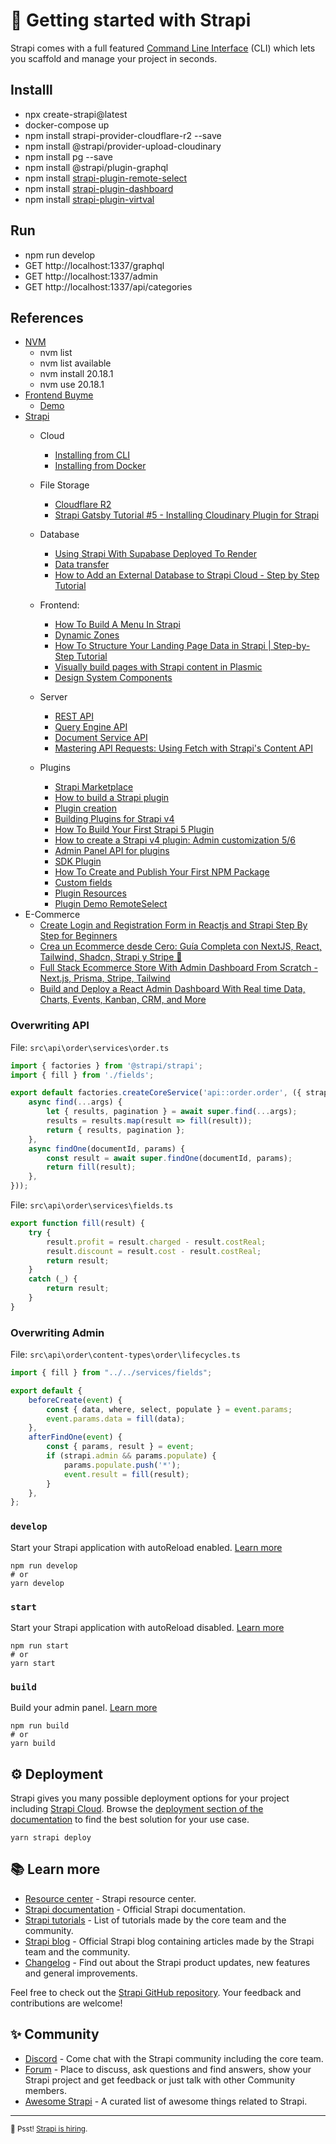 # 🚀 Getting started with Strapi

Strapi comes with a full featured [Command Line Interface](https://docs.strapi.io/dev-docs/cli) (CLI) which lets you scaffold and manage your project in seconds.

## Installl
- npx create-strapi@latest
- docker-compose up
- npm install strapi-provider-cloudflare-r2 --save
- npm install @strapi/provider-upload-cloudinary
- npm install pg --save
- npm install @strapi/plugin-graphql
- npm install [strapi-plugin-remote-select](https://www.npmjs.com/package/strapi-plugin-remote-select)
- npm install [strapi-plugin-dashboard](https://github.com/ameksike/strapi-plugin-dashboard)
- npm install [strapi-plugin-virtval](https://www.npmjs.com/package/virtval)

## Run
- npm run develop
- GET http://localhost:1337/graphql
- GET http://localhost:1337/admin
- GET http://localhost:1337/api/categories

## References 
- [NVM](https://github.com/coreybutler/nvm-windows/releases)
    - nvm list
    - nvm list available
    - nvm install 20.18.1
    - nvm use 20.18.1
- [Frontend Buyme](https://github.com/ameksike/buyme)
    - [Demo](https://buyme-cms.onrender.com)
- [Strapi](https://docs.strapi.io/dev-docs/quick-start)
    - Cloud 
        - [Installing from CLI](https://docs.strapi.io/dev-docs/installation/cli)
        - [Installing from Docker](https://docs.strapi.io/dev-docs/installation/docker)
        
    - File Storage
        - [Cloudflare R2](https://market.strapi.io/providers/strapi-provider-cloudflare-r2)
        - [Strapi Gatsby Tutorial #5 - Installing Cloudinary Plugin for Strapi](https://www.youtube.com/watch?v=L15BAmxbbM4&list=PLVoKTq3-H4pjUy7hfCB0Ei1QBSnevxfhI&index=6)
    - Database
        - [Using Strapi With Supabase Deployed To Render](https://www.youtube.com/watch?v=vndfVnRPcgk)
        - [Data transfer](https://docs.strapi.io/dev-docs/data-management/transfer)
        - [How to Add an External Database to Strapi Cloud - Step by Step Tutorial](https://www.youtube.com/watch?v=g7hzv0uHHMo&list=PL7Q0DQYATmvgIDkszYY4EPvI8FXEbGgip&index=6)
    - Frontend:
        - [How To Build A Menu In Strapi](https://www.youtube.com/watch?v=sp-vqDWG9Y4&list=PL7Q0DQYATmvhlHxHqfKHsr-zFls2mIVTi)
        - [Dynamic Zones](https://www.youtube.com/watch?v=YhEVIGzJD1Y&list=PLh0b_kWrKDf84aIbQ0mcjnfgfgUJrVjPg)
        - [How To Structure Your Landing Page Data in Strapi | Step-by-Step Tutorial](https://www.youtube.com/watch?v=npRO9IeCeN4)
        - [Visually build pages with Strapi content in Plasmic](https://www.youtube.com/watch?v=1SLoVY3hkQ4)
        - [Design System Components](https://design-system.strapi.io/?path=/docs/getting-started-welcome--docs)
    - Server
        - [REST API](https://docs.strapi.io/dev-docs/api/rest)
        - [Query Engine API](https://docs.strapi.io/dev-docs/api/query-engine)
        - [Document Service API](https://docs.strapi.io/dev-docs/api/document-service)
        - [Mastering API Requests: Using Fetch with Strapi's Content API](https://strapi.io/blog/mastering-api-requests-using-fetch-with-strapi-content-api)
    - Plugins
        - [Strapi Marketplace](https://market.strapi.io/submit-plugin)
        - [How to build a Strapi plugin](https://www.youtube.com/watch?v=ZErV3aNdYhY)
        - [Plugin creation](https://docs.strapi.io/dev-docs/plugins/development/create-a-plugin)    
        - [Building Plugins for Strapi v4](https://www.youtube.com/playlist?list=PL7Q0DQYATmvjd5D57P8CN0_xp_HsRd3wn)
        - [How To Build Your First Strapi 5 Plugin](https://strapi.io/blog/how-to-build-your-first-strapi-5-plugin)
        - [How to create a Strapi v4 plugin: Admin customization 5/6](https://strapi.io/blog/how-to-create-a-strapi-v4-plugin-admin-customization-5-6)
        - [Admin Panel API for plugins](https://docs.strapi.io/dev-docs/plugins/admin-panel-api)
        - [SDK Plugin](https://github.com/strapi/sdk-plugin)
        - [How To Create and Publish Your First NPM Package](https://www.youtube.com/watch?v=xNr_OdpPFe4)
        - [Custom fields](https://docs.strapi.io/dev-docs/custom-fields)
        - [Plugin Resources](https://strapi.io/plugin-resources)
        - [Plugin Demo RemoteSelect](https://github.com/dmitriy-nz/strapi-plugin-remote-select/blob/main/admin/src/components/RemoteSelect/RemoteSelect.tsx)
- E-Commerce
    - [Create Login and Registration Form in Reactjs and Strapi Step By Step for Beginners](https://www.youtube.com/watch?v=rqVGovgDLc4&list=PLWfXLyKWUGIK8Vh8sVwJol_bDDvRj7tNW)
    - [Crea un Ecommerce desde Cero: Guía Completa con NextJS, React, Tailwind, Shadcn, Strapi y Stripe 🚀](https://www.youtube.com/watch?v=TToPJy1kTAw)
    - [Full Stack Ecommerce Store With Admin Dashboard From Scratch - Next.js, Prisma, Stripe, Tailwind](https://www.youtube.com/watch?v=iqrgggs0Qk0)
    - [Build and Deploy a React Admin Dashboard With Real time Data, Charts, Events, Kanban, CRM, and More](https://www.youtube.com/watch?v=6a3Dz8gwjdg)


### Overwriting API

File: `src\api\order\services\order.ts`

```ts
import { factories } from '@strapi/strapi';
import { fill } from './fields';

export default factories.createCoreService('api::order.order', ({ strapi }) => ({
    async find(...args) {
        let { results, pagination } = await super.find(...args);
        results = results.map(result => fill(result));
        return { results, pagination };
    },
    async findOne(documentId, params) {
        const result = await super.findOne(documentId, params);
        return fill(result);
    },
}));
```

File: `src\api\order\services\fields.ts`
```ts
export function fill(result) {
    try {
        result.profit = result.charged - result.costReal;
        result.discount = result.cost - result.costReal;
        return result;
    }
    catch (_) {
        return result;
    }
}
```

### Overwriting Admin

File: `src\api\order\content-types\order\lifecycles.ts`
```ts
import { fill } from "../../services/fields";

export default {
    beforeCreate(event) {
        const { data, where, select, populate } = event.params;
        event.params.data = fill(data);
    },
    afterFindOne(event) {
        const { params, result } = event;
        if (strapi.admin && params.populate) {
            params.populate.push('*');
            event.result = fill(result);
        }
    },
};
```

### `develop`

Start your Strapi application with autoReload enabled. [Learn more](https://docs.strapi.io/dev-docs/cli#strapi-develop)

```
npm run develop
# or
yarn develop
```

### `start`

Start your Strapi application with autoReload disabled. [Learn more](https://docs.strapi.io/dev-docs/cli#strapi-start)

```
npm run start
# or
yarn start
```

### `build`

Build your admin panel. [Learn more](https://docs.strapi.io/dev-docs/cli#strapi-build)

```
npm run build
# or
yarn build
```

## ⚙️ Deployment

Strapi gives you many possible deployment options for your project including [Strapi Cloud](https://cloud.strapi.io). Browse the [deployment section of the documentation](https://docs.strapi.io/dev-docs/deployment) to find the best solution for your use case.

```
yarn strapi deploy
```

## 📚 Learn more

- [Resource center](https://strapi.io/resource-center) - Strapi resource center.
- [Strapi documentation](https://docs.strapi.io) - Official Strapi documentation.
- [Strapi tutorials](https://strapi.io/tutorials) - List of tutorials made by the core team and the community.
- [Strapi blog](https://strapi.io/blog) - Official Strapi blog containing articles made by the Strapi team and the community.
- [Changelog](https://strapi.io/changelog) - Find out about the Strapi product updates, new features and general improvements.

Feel free to check out the [Strapi GitHub repository](https://github.com/strapi/strapi). Your feedback and contributions are welcome!

## ✨ Community

- [Discord](https://discord.strapi.io) - Come chat with the Strapi community including the core team.
- [Forum](https://forum.strapi.io/) - Place to discuss, ask questions and find answers, show your Strapi project and get feedback or just talk with other Community members.
- [Awesome Strapi](https://github.com/strapi/awesome-strapi) - A curated list of awesome things related to Strapi.

---

<sub>🤫 Psst! [Strapi is hiring](https://strapi.io/careers).</sub>
